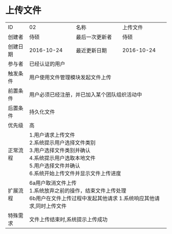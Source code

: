 # 上传文件
<table>
<tbody>
<tr><td>ID</td><td>02</td><td>名称</td><td>上传文件</td></tr>
<tr><td>创建者</td><td>侍硕</td><td>最后一次更新者</td><td>侍硕</td></tr>
<tr><td>创建日期</td><td>2016-10-24</td><td>最近更新日期</td><td>2016-10-24</td></tr>
<tr><td>参与者</td><td colspan="3">已经认证的用户</td></tr>
<tr><td>触发条件</td><td colspan="3">用户使用文件管理模块发起文件上传</td></tr>
<tr><td>前置条件</td><td colspan="3">用户必须已经注册，并已加入某个团队组织活动中</td></tr>
<tr><td>后置条件</td><td colspan="3">持久化文件</td></tr>
<tr><td>优先级</td><td colspan="3">高</td></tr>
<tr><td>正常流程</td><td colspan="3">
1.用户请求上传文件<br>
2.系统提示用户选择文件类别<br>
3.用户选择文件类别并确认<br>
4.系统提示用户选取本地文件<br>
5.用户选择文件并确认<br>
6.系统开始上传文件并显示文件上传进度<br>
</td></tr>
<tr><td>扩展流程</td><td colspan="3">
6a用户取消文件上传<br>
1.系统放弃之前的操作，结束文件上传处理<br>
6b用户在文件上传过程中发起其他请求
1.系统响应其他请求,同时上传文件
</td></tr>
<tr><td>特殊需求</td><td colspan="3">
文件上传结束时,系统提示上传成功
</td></tr>
</tbody>
</table>
